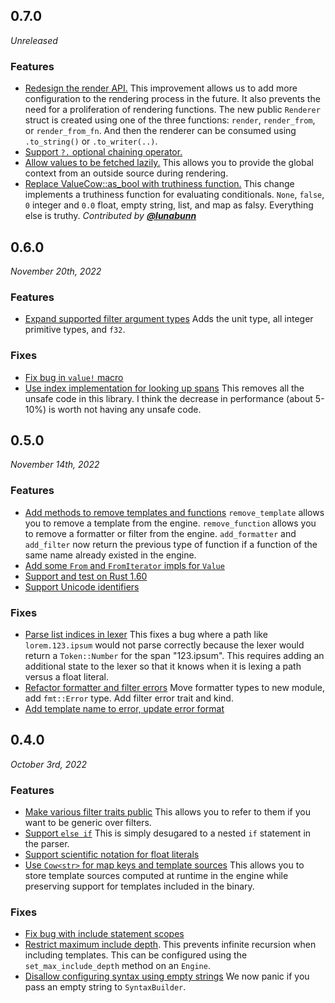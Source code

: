 ## 0.7.0

*Unreleased*

### Features

- [Redesign the render API.][51d011b] This improvement allows us to add more
  configuration to the rendering process in the future. It also prevents the
  need for a proliferation of rendering functions. The new public `Renderer`
  struct is created using one of the three functions: `render`, `render_from`,
  or `render_from_fn`. And then the renderer can be consumed using
  `.to_string()` or `.to_writer(..)`.
- [Support `?.` optional chaining operator.][5f4f345]
- [Allow values to be fetched lazily.][fb2a904] This allows you to provide
  the global context from an outside source during rendering.
- [Replace ValueCow::as_bool with truthiness function.][a4d3c59] This change
  implements a truthiness function for evaluating conditionals. `None`, `false`,
  `0` integer and `0.0` float, empty string, list, and map as falsy. Everything
  else is truthy.
  *Contributed by [**@lunabunn**](https://github.com/lunabunn)*

[51d011b]: https://github.com/rossmacarthur/upon/commit/51d011b49e70817e9cf2c42b907a0661bd65700b
[5f4f345]: https://github.com/rossmacarthur/upon/commit/5f4f345a2c7b903eba4deab701d9f901e1df0aaf
[fb2a904]: https://github.com/rossmacarthur/upon/commit/fb2a90444bd6da9baa15c9e8e9f378a9231e1d5f
[a4d3c59]: https://github.com/rossmacarthur/upon/commit/a4d3c599786505f14ac0ca66834f17a0686c22ec

## 0.6.0

*November 20th, 2022*

### Features

- [Expand supported filter argument types][fbef89f4] Adds the unit type, all
  integer primitive types, and `f32`.

### Fixes

- [Fix bug in `value!` macro][7b43c9a0]
- [Use index implementation for looking up spans][c910bca4] This removes all the
  unsafe code in this library. I think the decrease in performance (about 5-10%)
  is worth not having any unsafe code.

[fbef89f4]: https://github.com/rossmacarthur/upon/commit/fbef89f44e455843a58e468be4d69937c9001066
[7b43c9a0]: https://github.com/rossmacarthur/upon/commit/7b43c9a04e23685d4a34fc5fcc9f2b23e5865f55
[c910bca4]: https://github.com/rossmacarthur/upon/commit/c910bca4382943c53f3be7071b68bf512f598266

## 0.5.0

*November 14th, 2022*

### Features

- [Add methods to remove templates and functions][dd8c2478] `remove_template`
  allows you to remove a template from the engine. `remove_function` allows you
  to remove a formatter or filter from the engine. `add_formatter` and
  `add_filter` now return the previous type of function if a function of the
  same name already existed in the engine.
- [Add some `From` and `FromIterator` impls for `Value`][5f6f70ce]
- [Support and test on Rust 1.60][327c504a]
- [Support Unicode identifiers][9e8ae85e]

### Fixes

- [Parse list indices in lexer][ee02c419] This fixes a bug where a path like
  `lorem.123.ipsum` would not parse correctly because the lexer would return a
  `Token::Number` for the span "123.ipsum". This requires adding an additional
  state to the lexer so that it knows when it is lexing a path versus a float
  literal.
- [Refactor formatter and filter errors][329e8423] Move formatter types to new
  module, add `fmt::Error` type. Add filter error trait and kind.
- [Add template name to error, update error format][d16eaf66]

[ee02c419]: https://github.com/rossmacarthur/upon/commit/ee02c4195b00ad4c584ebbb198519be08bc14ddb
[dd8c2478]: https://github.com/rossmacarthur/upon/commit/dd8c24781b90467b702dd174a592736bf715d246
[5f6f70ce]: https://github.com/rossmacarthur/upon/commit/5f6f70ce66c40fccd99093b6c0428fc83a7e2aad
[327c504a]: https://github.com/rossmacarthur/upon/commit/327c504a278de8b41b90676c44be879498fabbbd
[9e8ae85e]: https://github.com/rossmacarthur/upon/commit/9e8ae85ef380efab840c402bc0227948016c9c90
[329e8423]: https://github.com/rossmacarthur/upon/commit/329e842339ffb09200b609830ac0dba9742fdc99
[d16eaf66]: https://github.com/rossmacarthur/upon/commit/d16eaf662347069f7642590ab34ef6a387ab3889

## 0.4.0

*October 3rd, 2022*

### Features

- [Make various filter traits public][ee694cd5] This allows you to refer to them
  if you want to be generic over filters.
- [Support `else if`][68da8b14] This is simply desugared to a nested `if`
  statement in the parser.
- [Support scientific notation for float literals][e2b6367f]
- [Use `Cow<str>` for map keys and template sources][270252b8] This allows you
  to store template sources computed at runtime in the engine while preserving
  support for templates included in the binary.

### Fixes

- [Fix bug with include statement scopes][88feac35]
- [Restrict maximum include depth][509526ba]. This prevents infinite recursion
  when including templates. This can be configured using the
  `set_max_include_depth` method on an `Engine`.
- [Disallow configuring syntax using empty strings][be1acdd5] We now panic if
  you pass an empty string to `SyntaxBuilder`.

[ee694cd5]: https://github.com/rossmacarthur/upon/commit/ee694cd558a45e0735693894e9afb0e77329a4ef
[68da8b14]: https://github.com/rossmacarthur/upon/commit/68da8b14c4571826e21eac0d278c41fbda37fd92
[e2b6367f]: https://github.com/rossmacarthur/upon/commit/e2b6367f95d1ea0e3e89c94cbb04b729d59fd057
[be1acdd5]: https://github.com/rossmacarthur/upon/commit/be1acdd5ae244e93ccfc63f99ed96ae66e573756
[270252b8]: https://github.com/rossmacarthur/upon/commit/270252b80260185a4493291ea2c829a953e3a12e
[88feac35]: https://github.com/rossmacarthur/upon/commit/88feac35ce7c03ebaa3e6147d416407903f852d1
[509526ba]: https://github.com/rossmacarthur/upon/commit/509526ba951e2ca33566e24f27adbc478591c954
